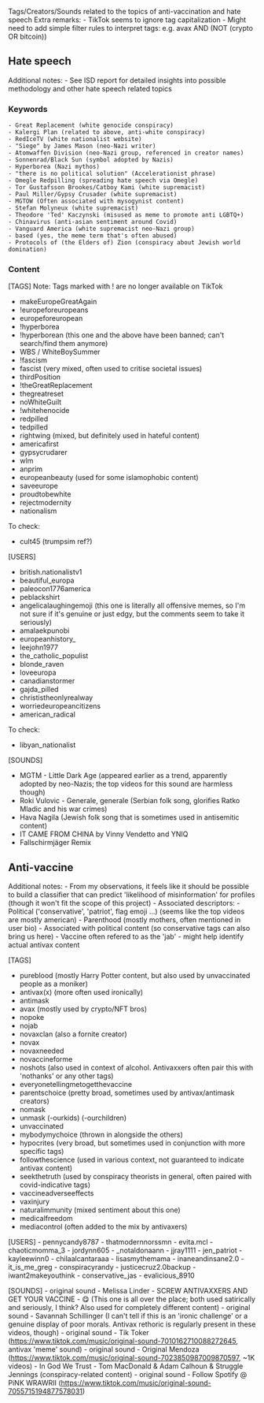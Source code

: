 Tags/Creators/Sounds related to the topics of anti-vaccination and hate speech
Extra remarks:
    - TikTok seems to ignore tag capitalization
    - Might need to add simple filter rules to interpret tags:
       e.g. avax AND (NOT (crypto OR bitcoin))
        

## Hate speech
Additional notes:
    - See ISD report for detailed insights into possible methodology and other hate speech related topics

### Keywords
    - Great Replacement (white genocide conspiracy)
    - Kalergi Plan (related to above, anti-white conspiracy)
    - RedIceTV (white nationalist website)
    - "Siege" by James Mason (neo-Nazi writer)
    - Atomwaffen Division (neo-Nazi group, referenced in creator names)
    - Sonnenrad/Black Sun (symbol adopted by Nazis)
    - Hyperborea (Nazi mythos)
    - "there is no political solution" (Accelerationist phrase)
    - Omegle Redpilling (spreading hate speech via Omegle)
    - Tor Gustafsson Brookes/Catboy Kami (white supremacist)
    - Paul Miller/Gypsy Crusader (white supremacist)
    - MGTOW (Often associated with mysogynist content)
    - Stefan Molyneux (white supremacist)
    - Theodore 'Ted' Kaczynski (misused as meme to promote anti LGBTQ+)
    - Chinavirus (anti-asian sentiment around Covid)
    - Vanguard America (white supremacist neo-Nazi group)
    - based (yes, the meme term that's often abused)
    - Protocols of (the Elders of) Zion (conspiracy about Jewish world domination)

### Content
[TAGS]
Note: Tags marked with ! are no longer available on TikTok
  - makeEuropeGreatAgain
  - !europeforeuropeans
  - europeforeuropean
  - !hyperborea 
  - !hyperborean (this one and the above have been banned; can't search/find them anymore)
  - WBS / WhiteBoySummer
  - !fascism
  - fascist (very mixed, often used to critise societal issues)
  - thirdPosition 
  - !theGreatReplacement
  - thegreatreset
  - noWhiteGuilt
  - !whitehenocide
  - redpilled
  - tedpilled
  - rightwing (mixed, but definitely used in hateful content)
  - americafirst
  - gypsycrudarer
  - wlm
  - anprim
  - europeanbeauty (used for some islamophobic content)
  - saveeurope
  - proudtobewhite
  - rejectmodernity
  - nationalism
  
  To check:
  - cult45 (trumpsim ref?)

  

[USERS]
  - british.nationalistv1
  - beautiful_europa
  - paleocon1776america
  - peblackshirt
  - angelicalaughingemoji (this one is literally all offensive memes, so I'm not sure if it's genuine or just edgy, but the comments seem to take it seriously)
  - amalaekpunobi
  - europeanhistory_
  - leejohn1977
  - the_catholic_populist
  - blonde_raven
  - loveeuropa
  - canadianstormer
  - gajda_pilled
  - christistheonlyrealway
  - worriedeuropeancitizens
  - american_radical
  
  To check:
  - libyan_nationalist


[SOUNDS]
  - MGTM - Little Dark Age (appeared earlier as a trend, apparently adopted by neo-Nazis; the top videos for this sound are harmless though)
  - Roki Vulovic - Generale, generale (Serbian folk song, glorifies Ratko Mladic and his war crimes)
  - Hava Nagila (Jewish folk song that is sometimes used in antisemitic content)
  - IT CAME FROM CHINA by Vinny Vendetto and YNIQ
  - Fallschirmjäger Remix



## Anti-vaccine
Additional notes:
    - From my observations, it feels like it should be possible to build a classifier that can predict 'likelihood of misinformation' for profiles (though it won't fit the scope of this project)
    - Associated descriptors:
        - Political ('conservative', 'patriot', flag emoji ...) (seems like the top videos are mostly american)
        - Parenthood (mostly mothers, often mentioned in user bio)
    - Associated with political content (so conservative tags can also bring us here)
    - Vaccine often refered to as the 'jab' - might help identify actual antivax content
    
[TAGS]
  - pureblood (mostly Harry Potter content, but also used by unvaccinated people as a moniker)
  - antivax(x) (more often used ironically)
  - antimask
  - avax (mostly used by crypto/NFT bros)
  - nopoke
  - nojab
  - novaxclan (also a fornite creator)
  - novax
  - novaxneeded
  - novaccineforme
  - noshots (also used in context of alcohol. Antivaxxers often pair this with 'nothanks' or any other tags)
  - everyonetellingmetogetthevaccine
  - parentschoice (pretty broad, sometimes used by antivax/antimask creators)
  - nomask
  - unmask (-ourkids) (-ourchildren)
  - unvaccinated
  - mybodymychoice (thrown in alongside the others)
  - hypocrites (very broad, but sometimes used in conjunction with more specific tags)
  - followthescience (used in various context, not guaranteed to indicate antivax content)
  - seekthetruth (used by conspiracy theorists in general, often paired with covid-indicative tags)
  - vaccineadverseeffects
  - vaxinjury
  - naturalimmunity (mixed sentiment about this one)
  - medicalfreedom
  - mediacontrol (often added to the mix by antivaxers)

[USERS]
    - pennycandy8787 
    - thatmodernnorssmn
    - evita.mcl
    - chaoticmomma_3
    - jordynn605
    - _notaldonaann
    - jjray1111
    - jen_patriot
    - kayleewinn0
    - chilaalcantaraaa
    - lisasmythemama
    - inaneandinsane2.0
    - it_is_me_greg
    - conspiracyrandy
    - justicecruz2.0backup
    - iwant2makeyouthink
    - conservative_jas
    - evalicious_8910
    

[SOUNDS]
    - original sound - Melissa Linder
    - SCREW ANTIVAXXERS AND GET YOUR VACCINE - 😋 (This one is all over the place; both used satirically and seriously, I think? Also used for completely different content)
    - original sound - Savannah Schillinger (I can't tell if this is an 'ironic challenge' or a genuine display of poor morals. Antivax rethoric is regularly present in these videos, though)
    - original sound - Tik Toker (https://www.tiktok.com/music/original-sound-7010162710088272645, antivax 'meme' sound)
    - original sound - Original Mendoza (https://www.tiktok.com/music/original-sound-7023850987009870597, ~1K videos)
    - In God We Trust - Tom MacDonald & Adam Calhoun & Struggle Jennings (conspiracy-related content)
    - original sound - Follow Spotify @ PiNK WRAWRII (https://www.tiktok.com/music/original-sound-7055715194877578031)
